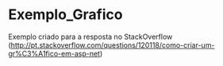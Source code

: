 # Exemplo_Grafico
Exemplo criado para a resposta no StackOverflow (http://pt.stackoverflow.com/questions/120118/como-criar-um-gr%C3%A1fico-em-asp-net)
